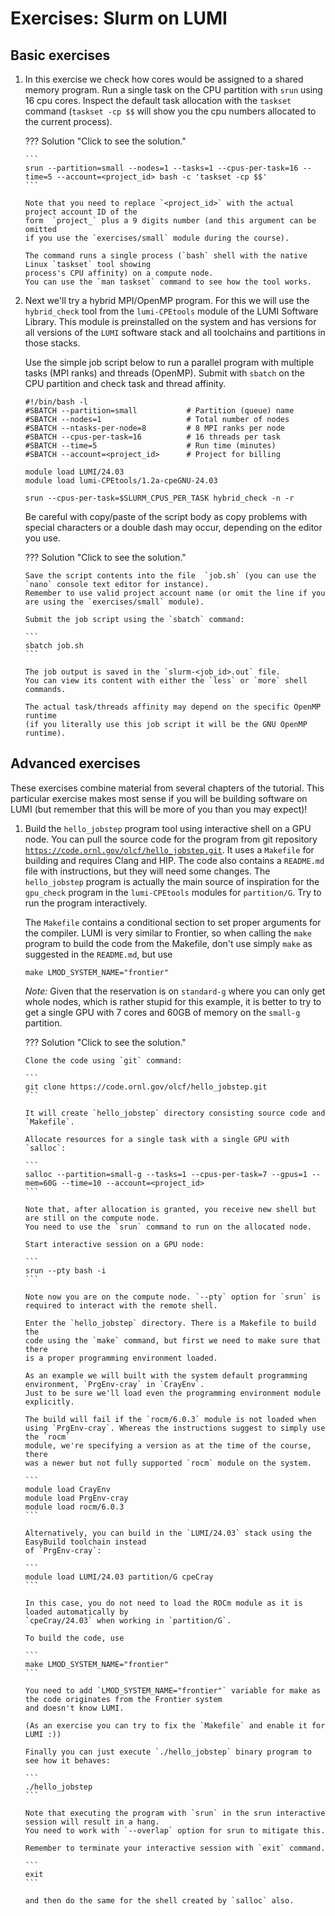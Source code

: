 # Exercises: Slurm on LUMI

## Basic exercises

1.  In this exercise we check how cores would be assigned to a shared memory program. 
    Run a single task on the CPU partition with `srun` using 16 cpu cores. 
	Inspect the default task allocation with the `taskset` command 
	(`taskset -cp $$` will show you the cpu numbers allocated to the current process). 

	??? Solution "Click to see the solution."
		
		```
		srun --partition=small --nodes=1 --tasks=1 --cpus-per-task=16 --time=5 --account=<project_id> bash -c 'taskset -cp $$' 
		```
		
		Note that you need to replace `<project_id>` with the actual project account ID of the 
		form  `project_` plus a 9 digits number (and this argument can be omitted
		if you use the `exercises/small` module during the course).
		
		The command runs a single process (`bash` shell with the native Linux `taskset` tool showing 
		process's CPU affinity) on a compute node. 
		You can use the `man taskset` command to see how the tool works.

2.  Next we'll try a hybrid MPI/OpenMP program.
    For this we will use the `hybrid_check` tool from the `lumi-CPEtools` module of the LUMI Software Library. 
	This module is preinstalled on the system and has versions for all versions of the `LUMI` software stack
	and all toolchains and partitions in those stacks.

	Use the simple job script below to run a parallel program with multiple tasks (MPI ranks) and threads (OpenMP). 
	Submit with `sbatch` on the CPU partition and check task and thread affinity.
	
	```
	#!/bin/bash -l
	#SBATCH --partition=small           # Partition (queue) name
	#SBATCH --nodes=1                   # Total number of nodes
	#SBATCH --ntasks-per-node=8         # 8 MPI ranks per node
	#SBATCH --cpus-per-task=16          # 16 threads per task
	#SBATCH --time=5                    # Run time (minutes)
	#SBATCH --account=<project_id>      # Project for billing

	module load LUMI/24.03
	module load lumi-CPEtools/1.2a-cpeGNU-24.03

	srun --cpus-per-task=$SLURM_CPUS_PER_TASK hybrid_check -n -r
	``` 

	Be careful with copy/paste of the script body as copy problems with special characters or a double dash may 
	occur, depending on the editor you use.

	??? Solution "Click to see the solution."
		
		Save the script contents into the file  `job.sh` (you can use the `nano` console text editor for instance). 
		Remember to use valid project account name (or omit the line if you are using the `exercises/small` module).
		
		Submit the job script using the `sbatch` command:
		
		```
		sbatch job.sh
		```
		
		The job output is saved in the `slurm-<job_id>.out` file. 
		You can view its content with either the `less` or `more` shell commands.
		
		The actual task/threads affinity may depend on the specific OpenMP runtime 
		(if you literally use this job script it will be the GNU OpenMP runtime).


## Advanced exercises

These exercises combine material from several chapters of the tutorial.
This particular exercise makes most sense if you will be building software
on LUMI (but remember that this will be more of you than you may expect)!

1.  Build the `hello_jobstep` program tool using interactive shell on a GPU node. 
    You can pull the source code for the program from git repository 
	[`https://code.ornl.gov/olcf/hello_jobstep.git`](https://code.ornl.gov/olcf/hello_jobstep). 
	It uses a `Makefile` for building and requires Clang and HIP. The code also
	contains a `README.md` file with instructions, but they will need some changes.
	The `hello_jobstep` program is actually the main source of inspiration for the 
	`gpu_check` program in the `lumi-CPEtools` modules for `partition/G`.
	Try to run the program interactively. 

	The `Makefile` contains a conditional section to set proper arguments for the
	compiler. LUMI is very similar to Frontier, so when calling the `make` program
	to build the code from the Makefile, don't use simply `make` as suggested in the
	`README.md`, but use

	```
	make LMOD_SYSTEM_NAME="frontier"
	```

	*Note:* Given that the reservation is on `standard-g` where you can only get
	whole nodes, which is rather stupid for this example, it is better to try to
	get a single GPU with 7 cores and 60GB of memory on the `small-g` partition.

	??? Solution "Click to see the solution."
		
		Clone the code using `git` command:
		
		```
		git clone https://code.ornl.gov/olcf/hello_jobstep.git
		```
		
		It will create `hello_jobstep` directory consisting source code and `Makefile`.
		
		Allocate resources for a single task with a single GPU with `salloc`:
		
		```
		salloc --partition=small-g --tasks=1 --cpus-per-task=7 --gpus=1 --mem=60G --time=10 --account=<project_id>
		```
		
		Note that, after allocation is granted, you receive new shell but are still on the compute node. 
		You need to use the `srun` command to run on the allocated node. 
		
		Start interactive session on a GPU node:
		
		```
		srun --pty bash -i
		```
		
		Note now you are on the compute node. `--pty` option for `srun` is required to interact with the remote shell.
		
		Enter the `hello_jobstep` directory. There is a Makefile to build the
		code using the `make` command, but first we need to make sure that there
		is a proper programming environment loaded. 
		
		As an example we will built with the system default programming environment, `PrgEnv-cray` in `CrayEnv`. 
		Just to be sure we'll load even the programming environment module explicitly.

		The build will fail if the `rocm/6.0.3` module is not loaded when using `PrgEnv-cray`. Whereas the instructions suggest to simply use the `rocm` 
		module, we're specifying a version as at the time of the course, there 
		was a newer but not fully supported `rocm` module on the system.
		
		```
		module load CrayEnv
		module load PrgEnv-cray
		module load rocm/6.0.3
		```

		Alternatively, you can build in the `LUMI/24.03` stack using the EasyBuild toolchain instead
		of `PrgEnv-cray`:

		```
		module load LUMI/24.03 partition/G cpeCray
		```

		In this case, you do not need to load the ROCm module as it is loaded automatically by
		`cpeCray/24.03` when working in `partition/G`.
				
		To build the code, use

		```
		make LMOD_SYSTEM_NAME="frontier"
		```
		
		You need to add `LMOD_SYSTEM_NAME="frontier"` variable for make as the code originates from the Frontier system
		and doesn't know LUMI.
		
		(As an exercise you can try to fix the `Makefile` and enable it for LUMI :))
		
		Finally you can just execute `./hello_jobstep` binary program to see how it behaves:
		
		```
		./hello_jobstep
		```
		
		Note that executing the program with `srun` in the srun interactive session will result in a hang.
		You need to work with `--overlap` option for srun to mitigate this.
		
		Remember to terminate your interactive session with `exit` command.
		
		```
		exit
		``` 

		and then do the same for the shell created by `salloc` also.


